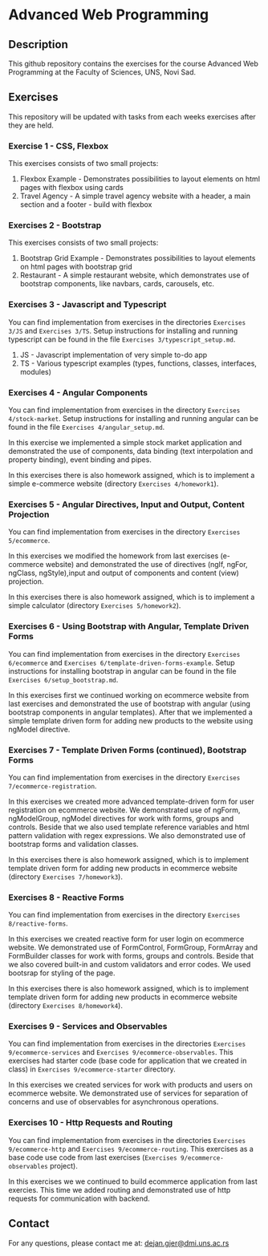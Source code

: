 # Advanced Web Programming

## Description
This github repository contains the exercises for the course Advanced Web Programming at the Faculty of Sciences, UNS, Novi Sad. 

## Exercises
This repository will be updated with tasks from each weeks exercises after they are held.

### Exercise 1 - CSS, Flexbox

This exercises consists of two small projects:
<ol>
    <li> Flexbox Example - Demonstrates possibilities to layout elements on html pages with flexbox using cards</li>
    <li> Travel Agency - A simple travel agency website with a header, a main section and a footer - build with flexbox</li>
</ol>

### Exercises 2 - Bootstrap

This exercises consists of two small projects:
<ol>
    <li> Bootstrap Grid Example - Demonstrates possibilities to layout elements on html pages with bootstrap grid</li>
    <li> Restaurant - A simple restaurant website, which demonstrates use of bootstrap components, like navbars, cards, carousels, etc.</li>
</ol>

### Exercises 3 - Javascript and Typescript

You can find implementation from exercises in the directories `Exercises 3/JS` and `Exercises 3/TS`.
Setup instructions for installing and running typescript can be found in the file `Exercises 3/typescript_setup.md`.

<ol>
    <li> JS - Javascript implementation of very simple to-do app</li>
    <li> TS - Various typescript examples (types, functions, classes, interfaces, modules)</li>
</ol>

### Exercises 4 - Angular Components

You can find implementation from exercises in the directory `Exercises 4/stock-market`.
Setup instructions for installing and running angular can be found in the file `Exercises 4/angular_setup.md`.

In this exercise we implemented a simple stock market application and demonstrated the use of components, data binding (text interpolation and property binding), event binding and pipes.

In this exercises there is also homework assigned, which is to implement a simple e-commerce website (directory `Exercises 4/homework1`).

### Exercises 5 - Angular Directives, Input and Output, Content Projection

You can find implementation from exercises in the directory `Exercises 5/ecommerce`.

In this exercises we modified the homework from last exercises (e-commerce website) and demonstrated the use of directives (ngIf, ngFor, ngClass, ngStyle),input and output of components and content (view) projection.

In this exercises there is also homework assigned, which is to implement a simple calculator (directory `Exercises 5/homework2`).

### Exercises 6 - Using Bootstrap with Angular, Template Driven Forms

You can find implementation from exercises in the directory `Exercises 6/ecommerce` and `Exercises 6/template-driven-forms-example`.
Setup instructions for installing bootstrap in angular can be found in the file `Exercises 6/setup_bootstrap.md`.

In this exercises first we continued working on ecommerce website from last exercises and demonstrated the use of bootstrap with angular (using bootstrap components in angular templates). After that we implemented a simple template driven form for adding new products to the website using ngModel directive.

### Exercises 7 - Template Driven Forms (continued), Bootstrap Forms

You can find implementation from exercises in the directory `Exercises 7/ecommerce-registration`.

In this exercises we created more advanced template-driven form for user registration on ecommerce website. We demonstrated use of ngForm, ngModelGroup, ngModel directives for work with forms, groups and controls. Beside that we also used template reference variables and html pattern validation with regex expressions. We also demonstrated use of bootstrap forms and validation classes.

In this exercises there is also homework assigned, which is to implement template driven form for adding new products in ecommerce website (directory `Exercises 7/homework3`).

### Exercises 8 - Reactive Forms

You can find implementation from exercises in the directory `Exercises 8/reactive-forms`.

In this exercises we created reactive form for user login on ecommerce website. We demonstrated use of FormControl, FormGroup, FormArray and FormBuilder classes for work with forms, groups and controls. Beside that we also covered built-in and custom validators and error codes. We used bootsrap for styling of the page.

In this exercises there is also homework assigned, which is to implement template driven form for adding new products in ecommerce website (directory `Exercises 8/homework4`).

### Exercises 9 - Services and Observables

You can find implementation from exercises in the directories `Exercises 9/ecommerce-services` and `Exercises 9/ecommerce-observables`.
This exercises had starter code (base code for application that we created in class) in `Exercises 9/ecommerce-starter` directory.

In this exercises we created services for work with products and users on ecommerce website. We demonstrated use of services for separation of concerns and use of observables for asynchronous operations.

### Exercises 10 - Http Requests and Routing

You can find implementation from exercises in the directories `Exercises 9/ecommerce-http` and `Exercises 9/ecommerce-routing`.
This exercises as a base code use code from last exercises (`Exercises 9/ecommerce-observables` project).

In this exercises we we continued to build ecommerce application from last exercies. This time we added routing and demonstrated use of http requests for communication with backend.

## Contact
For any questions, please contact me at: <dejan.gjer@dmi.uns.ac.rs>





